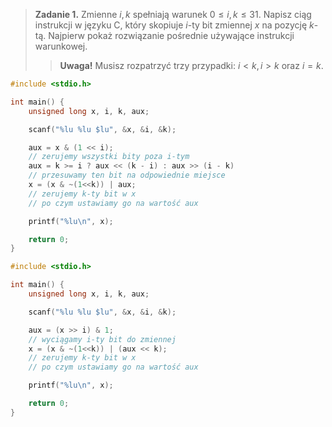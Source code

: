 > **Zadanie 1.** Zmienne $i, k$ spełniają warunek $0 ≤ i, k ≤ 31$. Napisz ciąg instrukcji w języku C, który skopiuje $i$-ty bit zmiennej $x$ na pozycję $k$-tą. Najpierw pokaż rozwiązanie pośrednie używające instrukcji warunkowej.
>> **Uwaga!** Musisz rozpatrzyć trzy przypadki: $i < k, i > k$ oraz $i = k$.

```c
#include <stdio.h>

int main() {
    unsigned long x, i, k, aux;

    scanf("%lu %lu $lu", &x, &i, &k);

    aux = x & (1 << i);
    // zerujemy wszystki bity poza i-tym
    aux = k >= i ? aux << (k - i) : aux >> (i - k)
    // przesuwamy ten bit na odpowiednie miejsce
    x = (x & ~(1<<k)) | aux;
    // zerujemy k-ty bit w x
    // po czym ustawiamy go na wartość aux

    printf("%lu\n", x);

    return 0;
}
```

```c
#include <stdio.h>

int main() {
    unsigned long x, i, k, aux;

    scanf("%lu %lu $lu", &x, &i, &k);

    aux = (x >> i) & 1;
    // wyciągamy i-ty bit do zmiennej
    x = (x & ~(1<<k)) | (aux << k);
    // zerujemy k-ty bit w x
    // po czym ustawiamy go na wartość aux

    printf("%lu\n", x);

    return 0;
}
```